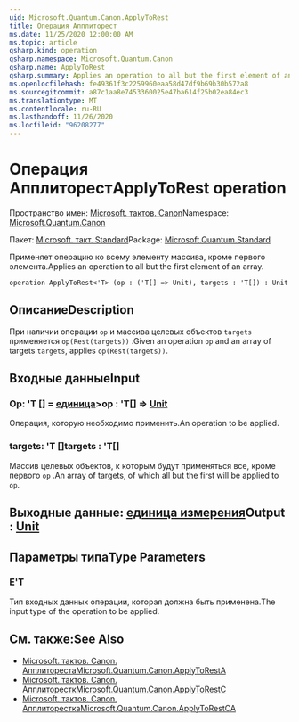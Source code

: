 ```yaml
---
uid: Microsoft.Quantum.Canon.ApplyToRest
title: Операция Апплиторест
ms.date: 11/25/2020 12:00:00 AM
ms.topic: article
qsharp.kind: operation
qsharp.namespace: Microsoft.Quantum.Canon
qsharp.name: ApplyToRest
qsharp.summary: Applies an operation to all but the first element of an array.
ms.openlocfilehash: fe49361f3c2259960eaa58d47df9b69b30b572a8
ms.sourcegitcommit: a87c1aa8e7453360025e47ba614f25b02ea84ec3
ms.translationtype: MT
ms.contentlocale: ru-RU
ms.lasthandoff: 11/26/2020
ms.locfileid: "96208277"
---
```

# <a name="applytorest-operation"></a><span data-ttu-id="5198c-102">Операция Апплиторест</span><span class="sxs-lookup"><span data-stu-id="5198c-102">ApplyToRest operation</span></span>

<span data-ttu-id="5198c-103">Пространство имен: [Microsoft. тактов. Canon](xref:Microsoft.Quantum.Canon)</span><span class="sxs-lookup"><span data-stu-id="5198c-103">Namespace: [Microsoft.Quantum.Canon](xref:Microsoft.Quantum.Canon)</span></span>

<span data-ttu-id="5198c-104">Пакет: [Microsoft. такт. Standard](https://nuget.org/packages/Microsoft.Quantum.Standard)</span><span class="sxs-lookup"><span data-stu-id="5198c-104">Package: [Microsoft.Quantum.Standard](https://nuget.org/packages/Microsoft.Quantum.Standard)</span></span>


<span data-ttu-id="5198c-105">Применяет операцию ко всему элементу массива, кроме первого элемента.</span><span class="sxs-lookup"><span data-stu-id="5198c-105">Applies an operation to all but the first element of an array.</span></span>

```qsharp
operation ApplyToRest<'T> (op : ('T[] => Unit), targets : 'T[]) : Unit
```


## <a name="description"></a><span data-ttu-id="5198c-106">Описание</span><span class="sxs-lookup"><span data-stu-id="5198c-106">Description</span></span>

<span data-ttu-id="5198c-107">При наличии операции `op` и массива целевых объектов `targets` применяется `op(Rest(targets))` .</span><span class="sxs-lookup"><span data-stu-id="5198c-107">Given an operation `op` and an array of targets `targets`, applies `op(Rest(targets))`.</span></span>

## <a name="input"></a><span data-ttu-id="5198c-108">Входные данные</span><span class="sxs-lookup"><span data-stu-id="5198c-108">Input</span></span>

### <a name="op--t--unit"></a><span data-ttu-id="5198c-109">Op: 'T [] = [единица](xref:microsoft.quantum.lang-ref.unit)></span><span class="sxs-lookup"><span data-stu-id="5198c-109">op : 'T[] => [Unit](xref:microsoft.quantum.lang-ref.unit)</span></span> 

<span data-ttu-id="5198c-110">Операция, которую необходимо применить.</span><span class="sxs-lookup"><span data-stu-id="5198c-110">An operation to be applied.</span></span>


### <a name="targets--t"></a><span data-ttu-id="5198c-111">targets: 'T []</span><span class="sxs-lookup"><span data-stu-id="5198c-111">targets : 'T[]</span></span>

<span data-ttu-id="5198c-112">Массив целевых объектов, к которым будут применяться все, кроме первого `op` .</span><span class="sxs-lookup"><span data-stu-id="5198c-112">An array of targets, of which all but the first will be applied to `op`.</span></span>



## <a name="output--unit"></a><span data-ttu-id="5198c-113">Выходные данные: [единица измерения](xref:microsoft.quantum.lang-ref.unit)</span><span class="sxs-lookup"><span data-stu-id="5198c-113">Output : [Unit](xref:microsoft.quantum.lang-ref.unit)</span></span>



## <a name="type-parameters"></a><span data-ttu-id="5198c-114">Параметры типа</span><span class="sxs-lookup"><span data-stu-id="5198c-114">Type Parameters</span></span>

### <a name="t"></a><span data-ttu-id="5198c-115">Е</span><span class="sxs-lookup"><span data-stu-id="5198c-115">'T</span></span>

<span data-ttu-id="5198c-116">Тип входных данных операции, которая должна быть применена.</span><span class="sxs-lookup"><span data-stu-id="5198c-116">The input type of the operation to be applied.</span></span>

## <a name="see-also"></a><span data-ttu-id="5198c-117">См. также:</span><span class="sxs-lookup"><span data-stu-id="5198c-117">See Also</span></span>

- [<span data-ttu-id="5198c-118">Microsoft. тактов. Canon. Апплитореста</span><span class="sxs-lookup"><span data-stu-id="5198c-118">Microsoft.Quantum.Canon.ApplyToRestA</span></span>](xref:Microsoft.Quantum.Canon.ApplyToRestA)
- [<span data-ttu-id="5198c-119">Microsoft. тактов. Canon. Апплиторестк</span><span class="sxs-lookup"><span data-stu-id="5198c-119">Microsoft.Quantum.Canon.ApplyToRestC</span></span>](xref:Microsoft.Quantum.Canon.ApplyToRestC)
- [<span data-ttu-id="5198c-120">Microsoft. тактов. Canon. Апплиторестка</span><span class="sxs-lookup"><span data-stu-id="5198c-120">Microsoft.Quantum.Canon.ApplyToRestCA</span></span>](xref:Microsoft.Quantum.Canon.ApplyToRestCA)